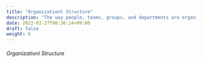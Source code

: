 ```yaml
---
title: "Organizationl Structure"
description: "The way people, teams, groups, and departments are organized and work together."
date: 2022-02-27T00:36:14+09:00
draft: false
weight: 6
---
```


###### Organizationl Structure



